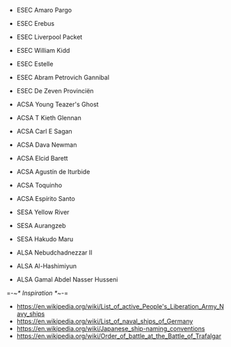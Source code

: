 
* ESEC Amaro Pargo
* ESEC Erebus
* ESEC Liverpool Packet
* ESEC William Kidd
* ESEC Estelle
* ESEC Abram Petrovich Gannibal
* ESEC De Zeven Provinciën

* ACSA Young Teazer's Ghost
* ACSA T Kieth Glennan
* ACSA Carl E Sagan
* ACSA Dava Newman
* ACSA Elcid Barett
* ACSA Agustín de Iturbide
* ACSA Toquinho
* ACSA Espírito Santo

* SESA Yellow River
* SESA Aurangzeb
* SESA Hakudo Maru

* ALSA Nebudchadnezzar II
* ALSA Al-Hashimiyun
* ALSA Gamal Abdel Nasser Husseni

=-_~* Inspiration *~_-=
* https://en.wikipedia.org/wiki/List_of_active_People's_Liberation_Army_Navy_ships
* https://en.wikipedia.org/wiki/List_of_naval_ships_of_Germany
* https://en.wikipedia.org/wiki/Japanese_ship-naming_conventions
* https://en.wikipedia.org/wiki/Order_of_battle_at_the_Battle_of_Trafalgar
